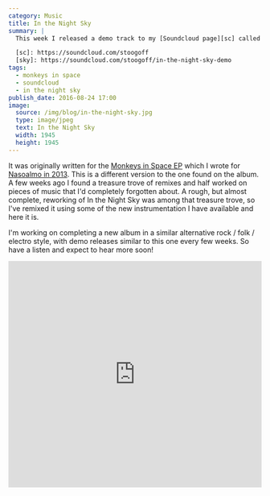 ```yaml
---
category: Music
title: In the Night Sky
summary: |
  This week I released a demo track to my [Soundcloud page][sc] called [In the Night Sky][sky].

  [sc]: https://soundcloud.com/stoogoff
  [sky]: https://soundcloud.com/stoogoff/in-the-night-sky-demo
tags: 
  - monkeys in space
  - soundcloud
  - in the night sky
publish_date: 2016-08-24 17:00
image:
  source: /img/blog/in-the-night-sky.jpg
  type: image/jpeg
  text: In the Night Sky
  width: 1945
  height: 1945
---
```


It was originally written for the [Monkeys in Space EP][monkeys] which I wrote for [Nasoalmo in 2013][sg]. This is a different version to the one found on the album. A few weeks ago I found a treasure trove of remixes and half worked on pieces of music that I'd completely forgotten about. A rough, but almost complete, reworking of In the Night Sky was among that treasure trove, so I've remixed it using some of the new instrumentation I have available and here it is.

I'm working on completing a new album in a similar alternative rock / folk / electro style, with demo releases similar to this one every few weeks. So have a listen and expect to hear more soon!

<iframe width="100%" height="450" scrolling="no" frameborder="no" src="https://w.soundcloud.com/player/?url=https%3A//api.soundcloud.com/tracks/279378349&amp;auto_play=false&amp;hide_related=false&amp;show_comments=true&amp;show_user=true&amp;show_reposts=false&amp;visual=true"></iframe>

[monkeys]: http://stoogoff.bandcamp.com/album/monkeys-in-space-remix
[sg]: http://www.stoogoff.com/blog/article/monkeys-in-space
